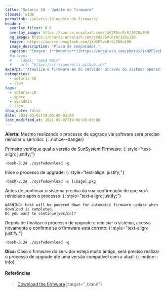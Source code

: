 ```yaml
---
title: "Solaris 10 - Update de firmware"
classes: wide
permalink: /solaris-10-update-de-firmware/
header:
  overlay_filter: 0.5
  overlay_image: https://source.unsplash.com/jXd2FSvcRr8/1920x300
  og_image: https://source.unsplash.com/jXd2FSvcRr8/120x120
  teaser: https://source.unsplash.com/jXd2FSvcRr8/200x100
  image_description: "Placa de computador."
  caption: "Imagem: [**Umberto**](https://unsplash.com/photos/jXd2FSvcRr8)"
  #actions:
  #  - label: "Leia mais"
  #    url: "https://cr-signorelli.github.io/"
excerpt: "Atualize o firmware em do servidor através do sistema operacional com o comando **sysfwdownload**."
categories:
  - solaris-10
  - ilom
tags:
  - solaris-10
  - sparc
  - sysadmin
  - ilom
show_date: false
date: 2021-05-02T19:00:00-03:00
last_modified_at: 2021-05-02T19:00:00-03:00
---
```


**Alerta:** Mesmo realizando o processo de upgrade via software será preciso reiniciar o servidor.
{: .notice--danger}

Primeiro verifique qual a versão de SunSystem Firmware:
{: style="text-align: justify;"}

```console
-bash-3.2# ./sysfwdownload -g
```

Inice o processo de upgrade:
{: style="text-align: justify;"}

```console
-bash-3.2# ./sysfwdownload -u [image].pkg
```

Antes de continuar o sistema precisa da sua confirmação de que será reiniciado após o processo:
{: style="text-align: justify;"}

```console
WARNING: Host will be powered down for automatic firmware update when download is completed.
Do you want to continue(yes/no)?
```

Depois de finalizar o processo de upgrade e reiniciar o sistema, acessa novamente e confirme se o firmware está correto:
{: style="text-align: justify;"}

```console
-bash-3.2# ./sysfwdownload -g
```

**Dica:** Caso o firmware do servidor esteja muito antigo, será preciso realizar o processo de upgrade até uma versão compatível com a atual.
{: .notice--info}

#### Referências

> [Download the firmware](https://www.oracle.com/servers/technologies/firmware/release-history-jsp.html){:target="_blank"}  
